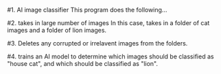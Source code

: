 #1. AI image classifier
This program does the following...

#2. takes in large number of images 
In this case, takes in a folder of cat images and a folder of lion images.

#3. Deletes any corrupted or irrelavent images from the folders.

#4. trains an AI model to determine which images should be classified as "house cat", and which should be classified as "lion".
